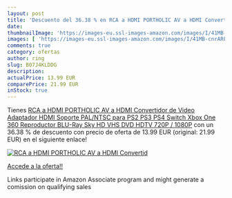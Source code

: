 ```yaml
---
layout: post
title: 'Descuento del 36.38 % en RCA a HDMI PORTHOLIC AV a HDMI Convertid'
date: 
thumbnailImage: 'https://images-eu.ssl-images-amazon.com/images/I/41MB-cnrARL._SL200_.jpg'
images: [ 'https://images-eu.ssl-images-amazon.com/images/I/41MB-cnrARL._SL200_.jpg' ]
comments: true
category: ofertas
author: ring
slug: B07J4KLDDG
description:
actualPrice: 13.99 EUR
comparePrice: 21.99 EUR
inStock: true
---
```


Tienes [RCA a HDMI PORTHOLIC AV a HDMI Convertidor de Video Adaptador HDMI Soporte PAL/NTSC para PS2 PS3 PS4 Switch Xbox One 360 Reproductor BLU-Ray Sky HD VHS DVD HDTV 720P / 1080P](https://www.amazon.es/dp/B07J4KLDDG/?tag=tolees-21) con un 36.38 % de descuento con precio de oferta de 13.99 EUR (original: 21.99 EUR) en el siguiente enlace!

[![RCA a HDMI PORTHOLIC AV a HDMI Convertid](https://images-eu.ssl-images-amazon.com/images/I/41MB-cnrARL._SL200_.jpg)](https://www.amazon.es/dp/B07J4KLDDG/?tag=tolees-21)

[Accede a la oferta!!](https://www.amazon.es/dp/B07J4KLDDG/?tag=tolees-21)

Links participate in Amazon Associate program and might generate a comission on qualifying sales


